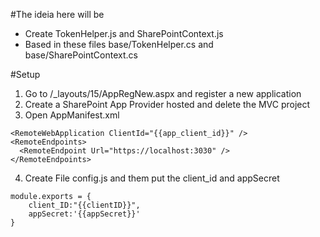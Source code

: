 #The ideia here will be 
* Create TokenHelper.js and SharePointContext.js 
* Based in these files base/TokenHelper.cs and base/SharePointContext.cs

#Setup
1. Go to /_layouts/15/AppRegNew.aspx and register a new application
2. Create a SharePoint App Provider hosted and delete the MVC project
3. Open AppManifest.xml
```
<RemoteWebApplication ClientId="{{app_client_id}}" />
<RemoteEndpoints>
  <RemoteEndpoint Url="https://localhost:3030" />
</RemoteEndpoints>
```  
4. Create File config.js and them put the client_id and appSecret
```
module.exports = {
	client_ID:"{{clientID}}",
    appSecret:'{{appSecret}}'
}
```